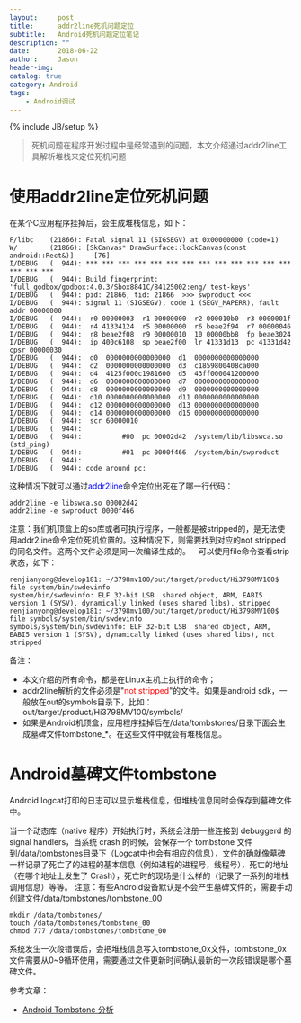 ```yaml
---
layout:     post
title:      addr2line死机问题定位
subtitle:   Android死机问题定位笔记
description: ""
date:       2018-06-22
author:     Jason
header-img: 
catalog: true
category: Android
tags:
    - Android调试
---
```

{% include JB/setup %}

>死机问题在程序开发过程中是经常遇到的问题，本文介绍通过addr2line工具解析堆栈来定位死机问题

# 使用addr2line定位死机问题
在某个C应用程序挂掉后，会生成堆栈信息，如下：
```
F/libc    (21866): Fatal signal 11 (SIGSEGV) at 0x00000000 (code=1)
W/        (21866): [SkCanvas* DrawSurface::lockCanvas(const android::Rect&)]-----[76]
I/DEBUG   (  944): *** *** *** *** *** *** *** *** *** *** *** *** *** *** *** ***
I/DEBUG   (  944): Build fingerprint: 'full_godbox/godbox:4.0.3/Sbox8841C/84125002:eng/ test-keys'
I/DEBUG   (  944): pid: 21866, tid: 21866  >>> swproduct <<<
I/DEBUG   (  944): signal 11 (SIGSEGV), code 1 (SEGV_MAPERR), fault addr 00000000
I/DEBUG   (  944):  r0 00000003  r1 00000000  r2 000010b0  r3 0000001f
I/DEBUG   (  944):  r4 41334124  r5 00000000  r6 beae2f94  r7 00000046
I/DEBUG   (  944):  r8 beae2f08  r9 00000010  10 00000bb8  fp beae3024
I/DEBUG   (  944):  ip 400c6108  sp beae2f00  lr 41331d13  pc 41331d42  cpsr 00000030
I/DEBUG   (  944):  d0  0000000000000000  d1  0000000000000000
I/DEBUG   (  944):  d2  0000000000000000  d3  c1859800408ca000
I/DEBUG   (  944):  d4  4125f000c1981600  d5  43ff000041200000
I/DEBUG   (  944):  d6  0000000000000000  d7  0000000000000000
I/DEBUG   (  944):  d8  0000000000000000  d9  0000000000000000
I/DEBUG   (  944):  d10 0000000000000000  d11 0000000000000000
I/DEBUG   (  944):  d12 0000000000000000  d13 0000000000000000
I/DEBUG   (  944):  d14 0000000000000000  d15 0000000000000000
I/DEBUG   (  944):  scr 60000010
I/DEBUG   (  944):
I/DEBUG   (  944):          #00  pc 00002d42  /system/lib/libswca.so (std_ping)
I/DEBUG   (  944):          #01  pc 0000f466  /system/bin/swproduct
I/DEBUG   (  944):
I/DEBUG   (  944): code around pc:
```
这种情况下就可以通过<span style='color:blue'>addr2line</span>命令定位出死在了哪一行代码：
```
addr2line -e libswca.so 00002d42
addr2line -e swproduct 0000f466
```

注意：我们机顶盒上的so库或者可执行程序，一般都是被stripped的，是无法使用addr2line命令定位死机位置的。这种情况下，则需要找到对应的not stripped的同名文件。这两个文件必须是同一次编译生成的。
&ensp; 可以使用file命令查看strip状态，如下：
```
renjianyong@develop181: ~/3798mv100/out/target/product/Hi3798MV100$ file system/bin/swdevinfo
system/bin/swdevinfo: ELF 32-bit LSB  shared object, ARM, EABI5 version 1 (SYSV), dynamically linked (uses shared libs), stripped
renjianyong@develop181: ~/3798mv100/out/target/product/Hi3798MV100$ file symbols/system/bin/swdevinfo
symbols/system/bin/swdevinfo: ELF 32-bit LSB  shared object, ARM, EABI5 version 1 (SYSV), dynamically linked (uses shared libs), not stripped
```

备注：
* 本文介绍的所有命令，都是在Linux主机上执行的命令；
* addr2line解析的文件必须是"<span style='color:red'>not stripped</span>"的文件。如果是android sdk，一般放在out的symbols目录下，比如：out/target/product/Hi3798MV100/symbols/
* 如果是Android机顶盒，应用程序挂掉后在/data/tombstones/目录下面会生成墓碑文件tombstone_*。在这些文件中就会有堆栈信息。

# Android墓碑文件tombstone
Android logcat打印的日志可以显示堆栈信息，但堆栈信息同时会保存到墓碑文件中。

当一个动态库（native 程序）开始执行时，系统会注册一些连接到 debuggerd 的 signal handlers，当系统 crash 的时候，会保存一个 tombstone 文件到/data/tombstones目录下（Logcat中也会有相应的信息），文件的确就像墓碑一样记录了死亡了的进程的基本信息（例如进程的进程号，线程号），死亡的地址（在哪个地址上发生了 Crash），死亡时的现场是什么样的（记录了一系列的堆栈调用信息）等等。 
注意：有些Android设备默认是不会产生墓碑文件的，需要手动创建文件/data/tombstones/tombstone_00
```
mkdir /data/tombstones/
touch /data/tombstones/tombstone_00
chmod 777 /data/tombstones/tombstone_00
```
系统发生一次段错误后，会把堆栈信息写入tombstone_0x文件，tombstone_0x文件需要从0~9循环使用，需要通过文件更新时间确认最新的一次段错误是哪个墓碑文件。

参考文章：
* [Android Tombstone 分析](http://www.cnblogs.com/CoderTian/p/5980426.html)
